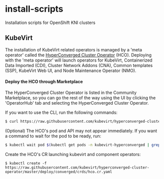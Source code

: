 # install-scripts
Installation scripts for OpenShift KNI clusters

## KubeVirt
The installation of KubeVirt related operators is managed by a 'meta operator'
called the [HyperConverged Cluster Operator](https://github.com/kubevirt/hyperconverged-cluster-operator) (HCO).
Deploying with the 'meta operator' will launch operators for KubeVirt,
Containerized Data Imported (CDI), Cluster Network Addons (CNA),
Common templates (SSP), KubeVirt Web UI, and Node Maintenance Operator (NMO).

#### Deploy the HCO through Marketplace
The HyperConverged Cluster Operator is listed in the Community Marketplace,
so you can go the rest of the way using the UI by clicking the 'OperatorHub' tab
and selecting the HyperConverged Cluster Operator.

If you want to use the CLI, run the following commands:
```bash
$ curl https://raw.githubusercontent.com/kubevirt/hyperconverged-cluster-operator/master/deploy/hco.yaml | kubectl create -f -
```

(Optional) The HCO's pod and API may not appear immediately.  If you want a
command to wait for the pod to be ready, run:
```bash
$ kubectl wait pod $(kubectl get pods -n kubevirt-hyperconverged | grep hyperconverged-cluster-operator | head -1 | awk '{ print $1 }') --for condition=Ready -n kubevirt-hyperconverged --timeout="360s"
```

Create the HCO's CR launching kubevirt and component operators:
```
$ kubectl create -f https://raw.githubusercontent.com/kubevirt/hyperconverged-cluster-operator/master/deploy/converged/crds/hco.cr.yaml
```
